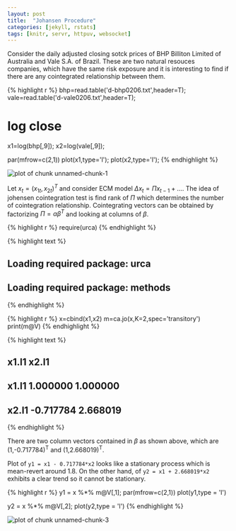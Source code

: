 ```yaml
---
layout: post
title:  "Johansen Procedure"
categories: [jekyll, rstats]
tags: [knitr, servr, httpuv, websocket]
---
```




Consider the daily adjusted closing sotck prices of BHP Billiton Limited of Australia and Vale S.A. of Brazil. These are two natural resouces companies, which have the same risk exposure and it is interesting to find if there are any cointegrated relationship between them.


{% highlight r %}
bhp=read.table('d-bhp0206.txt',header=T);
vale=read.table('d-vale0206.txt',header=T);
# log close
x1=log(bhp[,9]);
x2=log(vale[,9]);

par(mfrow=c(2,1))
plot(x1,type='l');
plot(x2,type='l');
{% endhighlight %}

![plot of chunk unnamed-chunk-1](/demon/figure/source/2015-07-25-JP/unnamed-chunk-1-1.png) 

Let $x_t = (x_{1t},x_{2t})^T$ and consider ECM model $\Delta x_t = \Pi x_{t-1} + \dots$. The idea of johensen cointegration test is find rank of $\Pi$ which determines the number of cointegration relationship. Cointegrating vectors can be obtained by factorizing $\Pi=\alpha \beta^T$ and looking at columns of $\beta$.


{% highlight r %}
require(urca)
{% endhighlight %}



{% highlight text %}
## Loading required package: urca
## Loading required package: methods
{% endhighlight %}



{% highlight r %}
x=cbind(x1,x2)
m=ca.jo(x,K=2,spec='transitory')
print(m@V)
{% endhighlight %}



{% highlight text %}
##           x1.l1    x2.l1
## x1.l1  1.000000 1.000000
## x2.l1 -0.717784 2.668019
{% endhighlight %}


There are two column vectors contained in $\beta$ as shown above, which are (1,-0.717784)<sup>T</sup> and  (1,2.668019)<sup>T</sup>.

Plot of `y1 = x1 - 0.717784*x2` looks like a stationary process which is mean-revert around 1.8. On the other hand, of `y2 = x1 + 2.668019*x2` exhibits a clear trend so it cannot be stationary. 


{% highlight r %}
y1 =  x %*% m@V[,1];
par(mfrow=c(2,1))
plot(y1,type = 'l')

y2 =  x %*% m@V[,2];
plot(y2,type = 'l')
{% endhighlight %}

![plot of chunk unnamed-chunk-3](/demon/figure/source/2015-07-25-JP/unnamed-chunk-3-1.png) 




